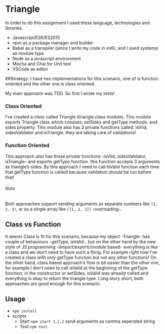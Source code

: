 # Triangle

In order to do this assignment I used these language, technologies and libraries:

* Javascript/ES6/ES2015
* npm as a package manager and builder
* Babel as a transpiler (since I write my code in es6), and I used systemjs as module type
* Node as a javascript environment
* Mocha and Chai for Unit test
* VSCode as editor

##Strategy:
I have two implementations for this scenario, one of is function oriented and the other one is class oriented.

My main approach was TDD. So first I wrote my tests!

### Class Oriented

I’ve created a class called Triangle (triangle.class module). This module exports Triangle class which consists: setSides and getType methods, and sides property.
This module also has 3 private functions called: isVlid, sidesValidator and isTriangle. they are taking care of validations!

### Function Oriented

This approach also has those private functions -isVlid, sidesValidator, isTriangle- and exports getType function. this function accepts 3 arguments as triangle’s sides.
By this approach I need to call IsValid function each time that getType function is called! because validation should be run before that!

###### Note

Both approaches support sending arguments as separate numbers like ```(1, 2, 3)```, or  as a single array like ```([1, 2, 2])``` -overloading-.

## Class vs Function

It seems Class is fit for this scenario, because my object -Triangle- has couple of behaviours -getType, isValid-, but on the other hand by the new style of JS programming -(import/export)/module based- everything is like a class and we don’t need to have such a thing. For example right now I’ve created a class with only  getType function but not any other functions! On the other hand, class based approach’s flow is bit easier than the other one, for example I don’t need to call isValid at the beginning of the getType function, in the constructor or setSides, isValid was already called and everything is okay to return the triangle type.
Long story short, both approaches are good enough for this scenario.

## Usage

  * `npm install`
  * scripts
    *  Start
      ```npm start 1,2,2``` send arguments as comma seperated string
    *  Test 
     ```npm test```

